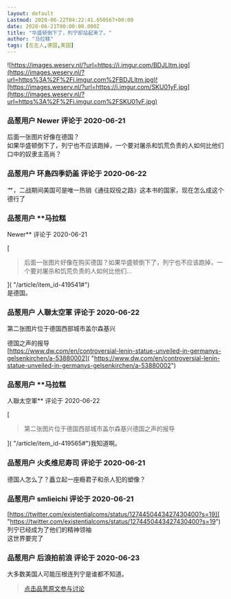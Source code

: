 ```yaml
---
layout: default
Lastmod: 2020-06-22T04:22:41.650567+00:00
date: 2020-06-21T00:00:00.000Z
title: "华盛顿倒下了，列宁却站起来了。"
author: "马拉糕"
tags: [左左人,德国,美国]
---
```


![https://images.weserv.nl/?url=https://i.imgur.com/BDJLltm.jpg](https://images.weserv.nl/?url=https%3A%2F%2Fi.imgur.com%2FBDJLltm.jpg)![https://images.weserv.nl/?url=https://i.imgur.com/SKU01yF.jpg](https://images.weserv.nl/?url=https%3A%2F%2Fi.imgur.com%2FSKU01yF.jpg)

            
### 品葱用户 **Newer** 评论于 2020-06-21
        
后面一张图片好像在德国？  
如果华盛顿倒下了，列宁也不应该跑掉，一个要对屠杀和饥荒负责的人如何比他们口中的奴隶主高尚？
        


            
### 品葱用户 **环島四季奶盖** 评论于 2020-06-22
        
艹，二战期间美国可是唯一热销《通往奴役之路》这本书的国家，现在怎么成这个德行了
        


            
### 品葱用户 **马拉糕 
Newer** 评论于 2020-06-21
        
[

> 后面一张图片好像在购买德国？如果华盛顿倒下了，列宁也不应该跑掉，一个要对屠杀和饥荒负责的人如何比他们...

]( "/article/item_id-419541#")  
是德国。
        


            
### 品葱用户 **人聯太空軍** 评论于 2020-06-22
        
第二张图片位于德国西部城市盖尔森基兴  
  
德国之声的报导  
[https://www.dw.com/en/controversial-lenin-statue-unveiled-in-germanys-gelsenkirchen/a-53880002]( "https://www.dw.com/en/controversial-lenin-statue-unveiled-in-germanys-gelsenkirchen/a-53880002")
        


            
### 品葱用户 **马拉糕 
人聯太空軍** 评论于 2020-06-22
        
[

> 第二张图片位于德国西部城市盖尔森基兴德国之声的报导

]( "/article/item_id-419565#")我知道啊。
        


            
### 品葱用户 **火炙维尼寿司** 评论于 2020-06-21
        
德国人怎么了？矗立起一座瘾君子和杀人犯的塑像？
        


            
### 品葱用户 **smlieichi** 评论于 2020-06-21
        
[https://twitter.com/existentialcoms/status/1274450443427430400?s=19]( "https://twitter.com/existentialcoms/status/1274450443427430400?s=19")  
列宁已经成为了他们的精神领袖  
这世界要完了
        


            
### 品葱用户 **后浪拍前浪** 评论于 2020-06-23
        
大多数美国人可能压根连列宁是谁都不知道。
        






> [点击品葱原文参与讨论](https://pincong.rocks/article/20684)

